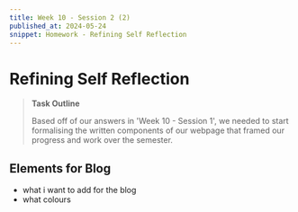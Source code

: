 ```yaml
---
title: Week 10 - Session 2 (2)
published_at: 2024-05-24
snippet: Homework - Refining Self Reflection
---
```

# Refining Self Reflection 
>**Task Outline**
>
> Based off of our answers in 'Week 10 - Session 1', we needed to start formalising the written components of our webpage that framed our progress and work over the semester. 

## Elements for Blog
- what i want to add for the blog
- what colours